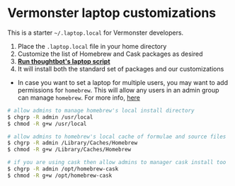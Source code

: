 # Vermonster laptop customizations

This is a starter `~/.laptop.local` for Vermonster developers.

1. Place the `.laptop.local` file in your home directory
2. Customize the list of Homebrew and Cask packages as desired
3. **[Run thoughtbot's laptop script][laptop]**
4. It will install both the standard set of packages and our customizations

* In case you want to set a laptop for multiple users, you may want to add permissions for `homebrew`.
This will allow any users in an admin group can manage `homebrew`. For more info, [here][gist]

```bash
# allow admins to manage homebrew's local install directory
$ chgrp -R admin /usr/local
$ chmod -R g+w /usr/local

# allow admins to homebrew's local cache of formulae and source files
$ chgrp -R admin /Library/Caches/Homebrew
$ chmod -R g+w /Library/Caches/Homebrew

# if you are using cask then allow admins to manager cask install too
$ chgrp -R admin /opt/homebrew-cask
$ chmod -R g+w /opt/homebrew-cask
```

[gist]: https://gist.github.com/jaibeee/9a4ea6aa9d428bc77925
[laptop]: https://github.com/thoughtbot/laptop#install
